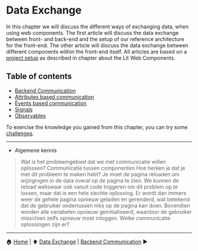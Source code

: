 # Data Exchange

In this chapter we will discuss the different ways of exchanging data, when using web components.
The first article will discuss the data exchange between front- and back-end and the setup of our reference architecture for the front-end.
The other article will discuss the data exchange between different components within the front-end itself.
All articles are based on a [project setup](../lit-web-components/project-setup.md) as described in chapter about the Lit Web Components.

## Table of contents

- [Backend Communication](./backend-communication.md) 
- [Attributes based communication](./attributes-based-communication.md)
- [Events based communication](./events-based-communication.md)
- [Signals](./signals.md)
- [Observables](./observables.md)

To exercise the knowledge you gained from this chapter, you can try some [challenges](./challenges.md).

---

- Algemene kennis
> Wat is het probleemgebied dat we met communicatie willen oplossen?
  Communicatie tussen componenten
  Hoe herken je dat je met dit probleem te maken hebt? Je moet de pagina reloaden om wijzigingen in de data overal op de pagina te zien. We kunnen de reload weliswaar ook vanuit code triggeren om dit problem op te lossen, maar dat is een hele slechte oplossing. Er wordt dan immers weer de gehele pagina opnieuw geladen en gerenderd, wat betekend dat de gebruiker ondertussen niks op de pagina kan doen. Bovendien worden alle variabelen opnieuw geinitialiseerd, waardoor de gebruiker misschien zelfs opnieuw moet inloggen.
> Welke communicatie oplossingen zijn er?

---

:house: [Home](../README.md) | :arrow_up: [Data Exchange](./README.md) | [Backend Communication](./backend-communication.md) :arrow_forward:
